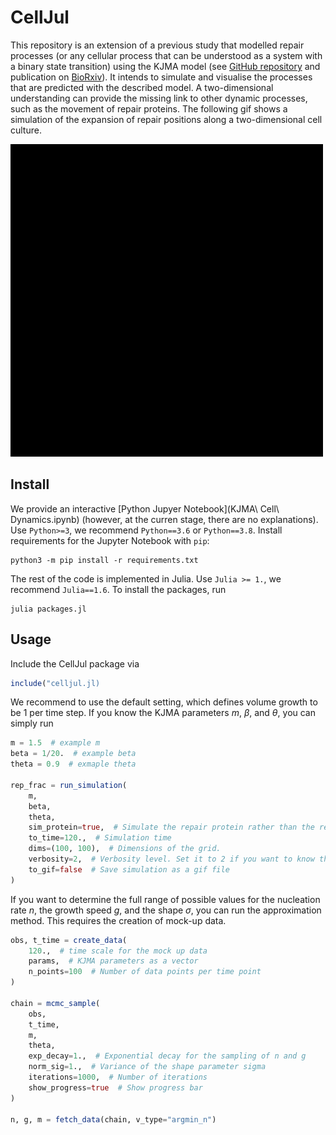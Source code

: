 # CellJul

This repository is an extension of a previous study that modelled repair processes (or any cellular
process that can be understood as a system with a binary state transition) using the KJMA model (see
[GitHub repository](https://github.com/leoTiez/jmak) and publication on [BioRxiv](https://doi.org/10.1101/2022.03.29.486283)). It intends to simulate and visualise the processes that are predicted with the
described model. A two-dimensional understanding can provide the missing link to other dynamic processes,
such as the movement of repair proteins. The following gif shows a simulation of the expansion of repair positions along a two-dimensional cell culture.

![CellJul Gif](figures/gif/random_500.gif)

## Install
We provide an interactive [Python Jupyer Notebook](KJMA\ Cell\ Dynamics.ipynb) (however, at the curren stage, there are no explanations). Use `Python>=3`, we recommend `Python==3.6` or `Python==3.8`. Install requirements for the Jupyter Notebook with `pip`:

```commandline
python3 -m pip install -r requirements.txt
```

The rest of the code is implemented in Julia. Use `Julia >= 1.`, we recommend `Julia==1.6`. To install the packages, run

```commandline
julia packages.jl
```

## Usage
Include the CellJul package via

```julia
include("celljul.jl)
```

We recommend to use the default setting, which defines volume growth to be 1 per time step. If you know the KJMA parameters $m$, $\beta$, and $\theta$, you can simply run 

```julia
m = 1.5  # example m
beta = 1/20.  # example beta
theta = 0.9  # exmaple theta

rep_frac = run_simulation(
    m, 
    beta,
    theta,
    sim_protein=true,  # Simulate the repair protein rather than the repair process
    to_time=120.,  # Simulation time
    dims=(100, 100),  # Dimensions of the grid. 
    verbosity=2,  # Verbosity level. Set it to 2 if you want to know the performance output
    to_gif=false  # Save simulation as a gif file
)
```

If you want to determine the full range of possible values for the nucleation rate $n$, the growth speed $g$, and the shape $\sigma$, you can run the approximation method. This requires the creation of mock-up data.

```julia
obs, t_time = create_data(
    120.,  # time scale for the mock up data
    params,  # KJMA parameters as a vector
    n_points=100  # Number of data points per time point
)

chain = mcmc_sample(
    obs,
    t_time, 
    m, 
    theta,
    exp_decay=1.,  # Exponential decay for the sampling of n and g
    norm_sig=1.,  # Variance of the shape parameter sigma  
    iterations=1000,  # Number of iterations
    show_progress=true  # Show progress bar
)

n, g, m = fetch_data(chain, v_type="argmin_n")
```